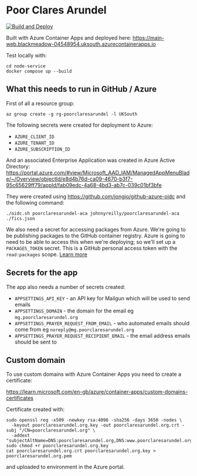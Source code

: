 # Poor Clares Arundel

[![Build and Deploy](https://github.com/johnnyreilly/poorclaresarundel-aca/actions/workflows/deploy.yaml/badge.svg)](https://github.com/johnnyreilly/poorclaresarundel-aca/actions/workflows/deploy.yaml)

Built with Azure Container Apps and deployed here: https://main-web.blackmeadow-04548954.uksouth.azurecontainerapps.io

Test locally with:

```shell
cd node-service
docker compose up --build
```

## What this needs to run in GitHub / Azure

First of all a resource group:

```shell
az group create -g rg-poorclaresarundel -l UKSouth
```

The following secrets were created for deployment to Azure:

- `AZURE_CLIENT_ID`
- `AZURE_TENANT_ID`
- `AZURE_SUBSCRIPTION_ID`

And an associated Enterprise Application was created in Azure Active Directory: https://portal.azure.com/#view/Microsoft_AAD_IAM/ManagedAppMenuBlade/~/Overview/objectId/e8d4b76d-ca09-4670-b3f7-95c65629ff79/appId/fab09edc-4a68-4bd3-ab7c-039c01bf3bfe

They were created using https://github.com/jongio/github-azure-oidc and the following command:

```
./oidc.sh poorclaresarundel-aca johnnyreilly/poorclaresarundel-aca ./fics.json
```

We also need a secret for accessing packages from Azure. We're going to be publishing packages to the GitHub container registry.  Azure is going to need to be able to access this when we're deploying; so we'll set up a `PACKAGES_TOKEN` secret. This is a GitHub personal access token with the `read:packages` scope. [Learn more](https://docs.github.com/en/authentication/keeping-your-account-and-data-secure/creating-a-personal-access-token)

## Secrets for the app

The app also needs a number of secrets created:

- `APPSETTINGS_API_KEY` - an API key for Mailgun which will be used to send emails
- `APPSETTINGS_DOMAIN` - the domain for the email eg `mg.poorclaresarundel.org`
- `APPSETTINGS_PRAYER_REQUEST_FROM_EMAIL` - who automated emails should come from eg `noreply@mg.poorclaresarundel.org`
- `APPSETTINGS_PRAYER_REQUEST_RECIPIENT_EMAIL` - the email address emails should be sent to

## Custom domain

To use custom domains with Azure Container Apps you need to create a certificate:

https://learn.microsoft.com/en-gb/azure/container-apps/custom-domains-certificates

Certificate created with:

```shell
sudo openssl req -x509 -newkey rsa:4096 -sha256 -days 3650 -nodes \
  -keyout poorclaresarundel.org.key -out poorclaresarundel.org.crt -subj "/CN=poorclaresarundel.org" \
  -addext "subjectAltName=DNS:poorclaresarundel.org,DNS:www.poorclaresarundel.org,IP:20.49.157.17"
sudo chmod +r poorclaresarundel.org.key
cat poorclaresarundel.org.crt poorclaresarundel.org.key > poorclaresarundel.org.pem
```

and uploaded to environment in the Azure portal.